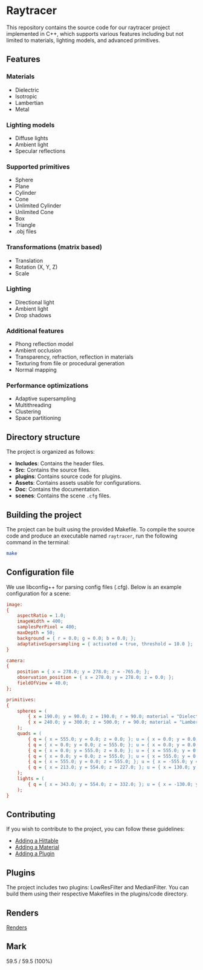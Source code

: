 # Raytracer

This repository contains the source code for our raytracer project implemented in C++, which supports various features including but not limited to materials, lighting models, and advanced primitives.

## Features

### Materials

- Dielectric
- Isotropic
- Lambertian
- Metal

### Lighting models

- Diffuse lights
- Ambient light
- Specular reflections

### Supported primitives

- Sphere
- Plane
- Cylinder
- Cone
- Unlimited Cylinder
- Unlimited Cone
- Box
- Triangle
- .obj files

### Transformations (matrix based)

- Translation
- Rotation (X, Y, Z)
- Scale

### Lighting

- Directional light
- Ambient light
- Drop shadows

### Additional features

- Phong reflection model
- Ambient occlusion
- Transparency, refraction, reflection in materials
- Texturing from file or procedural generation
- Normal mapping

### Performance optimizations

- Adaptive supersampling
- Multithreading
- Clustering
- Space partitioning

## Directory structure

The project is organized as follows:

- **Includes**: Contains the header files.
- **Src**: Contains the source files.
- **plugins**: Contains source code for plugins.
- **Assets**: Contains assets usable for configurations.
- **Doc**: Contains the documentation.
- **scenes**: Contains the scene `.cfg` files.

## Building the project

The project can be built using the provided Makefile. To compile the source code and produce an executable named `raytracer`, run the following command in the terminal:

```bash
make
```

## Configuration file

We use libconfig++ for parsing config files (.cfg). Below is an example configuration for a scene:

```cfg
image:
{
    aspectRatio = 1.0;
    imageWidth = 400;
    samplesPerPixel = 400;
    maxDepth = 50;
    background = { r = 0.0; g = 0.0; b = 0.0; };
    adaptativeSupersampling = { activated = true, threshold = 10.0 };
}

camera:
{
    position = { x = 278.0; y = 278.0; z = -765.0; };
    observation_position = { x = 278.0; y = 278.0; z = 0.0; };
    fieldOfView = 40.0;
};

primitives:
{
    spheres = (
        { x = 190.0; y = 90.0; z = 190.0; r = 90.0; material = "Dielectric"; intensity = 1.5; },
        { x = 240.0; y = 300.0; z = 500.0; r = 90.0; material = "Lambertian"; color = { r = 0.65; g = 0.05; b = 0.05; } }
    );
    quads = (
        { q = { x = 555.0; y = 0.0; z = 0.0; }; u = { x = 0.0; y = 0.0; z = 555.0; }; v = { x = 0.0; y = 555.0; z = 0.0; }; material = "Lambertian"; color = { r = 1.0; g = 0.0; b = 0.5; } },
        { q = { x = 0.0; y = 0.0; z = 555.0; }; u = { x = 0.0; y = 0.0; z = -555.0; }; v = { x = 0.0; y = 555.0; z = 0.0; }; material = "Lambertian"; color = { r = 1.0; g = 0.0; b = 0.5; } },
        { q = { x = 0.0; y = 555.0; z = 0.0; }; u = { x = 555.0; y = 0.0; z = 0.0; }; v = { x = 0.0; y = 0.0; z = 555.0; }; material = "Lambertian"; color = { r = 1.0; g = 0.0; b = 0.5; } },
        { q = { x = 0.0; y = 0.0; z = 555.0; }; u = { x = 555.0; y = 0.0; z = 0.0; }; v = { x = 0.0; y = 0.0; z = -555.0; }; material = "Dielectric"; intensity = 1.5 },
        { q = { x = 555.0; y = 0.0; z = 555.0; }; u = { x = -555.0; y = 0.0; z = 0.0; }; v = { x = 0.0; y = 555.0; z = 0.0; }; material = "Lambertian"; color = { r = 1.0; g = 0.0; b = 0.5; } },
        { q = { x = 213.0; y = 554.0; z = 227.0; }; u = { x = 130.0; y = 0.0; z = 0.0; }; v = { x = 0.0; y = 0.0; z = 105.0; }; material = "DiffuseLight"; color = { r = 15.0; g = 15.0; b = 15.0; } }
    );
    lights = (
        { q = { x = 343.0; y = 554.0; z = 332.0; }; u = { x = -130.0; y = 0.0; z = 0.0; }; v = { x = 0.0; y = 0.0; z = -105.0; }; }
    );
}
```

## Contributing

If you wish to contribute to the project, you can follow these guidelines:

- [Adding a Hittable](Doc/md/ADDING-HITTABLE.md)
- [Adding a Material](Doc/md/ADDING-MATERIAL.md)
- [Adding a Plugin](Doc/md/ADDING-PLUGIN.md)

## Plugins

The project includes two plugins: LowResFilter and MedianFilter. You can build them using their respective Makefiles in the plugins/code directory.

## Renders

[Renders](./RENDERS.md)

## Mark

59.5 / 59.5 (100%)
